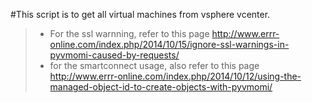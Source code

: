 #This script is to get all virtual machines from vsphere vcenter.
>- For the ssl warnning, refer to this page http://www.errr-online.com/index.php/2014/10/15/ignore-ssl-warnings-in-pyvmomi-caused-by-requests/
>-  for the smartconnect usage, also refer to this page http://www.errr-online.com/index.php/2014/10/12/using-the-managed-object-id-to-create-objects-with-pyvmomi/
